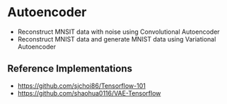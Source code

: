 Autoencoder
===
* Reconstruct MNSIT data with noise using Convolutional Autoencoder
* Reconstruct MNIST data and generate MNIST data using Variational Autoencoder

Reference Implementations
---
+ https://github.com/sjchoi86/Tensorflow-101
+ https://github.com/shaohua0116/VAE-Tensorflow